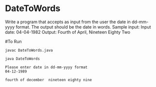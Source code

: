 # DateToWords
Write a program that accepts as input from the user the date in dd-mm-yyyy format. The output should be the date in words.  Sample input: Input date: 04-04-1982  Output: Fourth of April, Nineteen Eighty Two

#To Run
```
javac DateToWords.java

java DateToWords

Please enter date in dd-mm-yyyy format
04-12-1989

fourth of december  nineteen eighty nine
```
